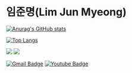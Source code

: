 # 임준명(Lim Jun Myeong)



[![Anurag's GitHub stats](https://github-readme-stats.vercel.app/api?username=gun3486)](https://github.com/gun3486)


[![Top Langs](https://github-readme-stats.vercel.app/api/top-langs/?username=gun3486&langs_count=4)](https://github.com/gun3486/github-readme-stats)

<p>
<img src="https://img.shields.io/badge/Swift-FA7343?style=flat-square&logo=Swift&logoColor=white"/>
  <img src="https://img.shields.io/badge/Python-3766AB?style=flat-square&logo=Python&logoColor=white"/>
</p>

[![Gmail Badge](https://img.shields.io/badge/Gmail-d14836?style=flat-square&logo=Gmail&logoColor=white&link=mailto:gun3486@gmail.com)](mailto:gun3486@gmail.com)
[![Youtube Badge](https://img.shields.io/badge/Youtube-ff0000?style=flat-square&logo=youtube&link=https://https://www.youtube.com/channel/UCXtZl_ebFmAMDECcMSICp-g?view_as=subscriber)](https://www.youtube.com/channel/UCqwZUbteQhDByu8OrMP_xSg)

